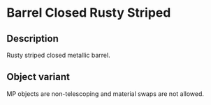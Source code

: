 # Barrel Closed Rusty Striped

## Description

Rusty striped closed metallic barrel.

## Object variant

MP objects are non-telescoping and material swaps are not allowed.
